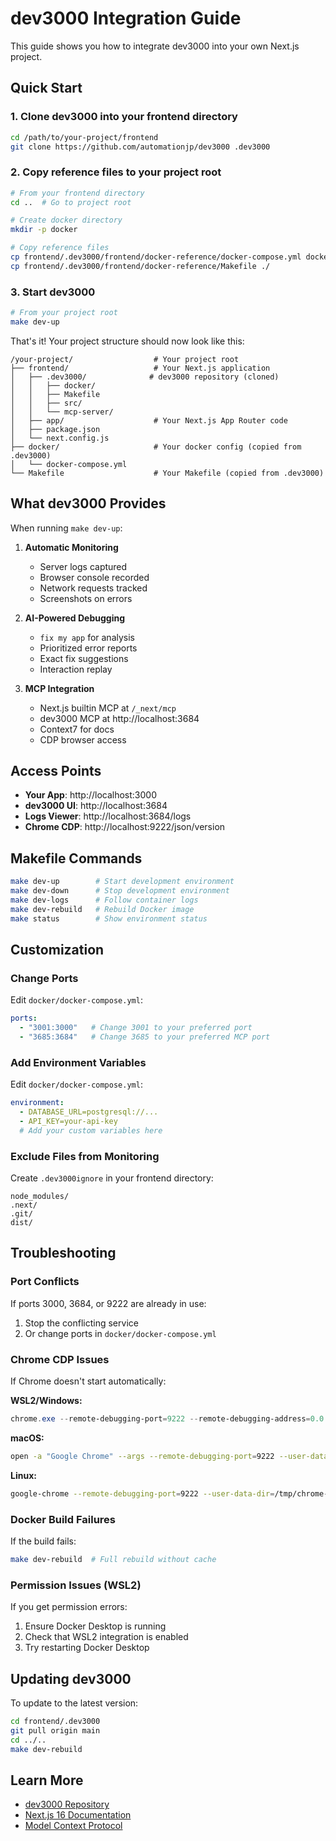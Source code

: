 # dev3000 Integration Guide

This guide shows you how to integrate dev3000 into your own Next.js project.

## Quick Start

### 1. Clone dev3000 into your frontend directory

```bash
cd /path/to/your-project/frontend
git clone https://github.com/automationjp/dev3000 .dev3000
```

### 2. Copy reference files to your project root

```bash
# From your frontend directory
cd ..  # Go to project root

# Create docker directory
mkdir -p docker

# Copy reference files
cp frontend/.dev3000/frontend/docker-reference/docker-compose.yml docker/
cp frontend/.dev3000/frontend/docker-reference/Makefile ./
```

### 3. Start dev3000

```bash
# From your project root
make dev-up
```

That's it! Your project structure should now look like this:

```
/your-project/                  # Your project root
├── frontend/                   # Your Next.js application
│   ├── .dev3000/              # dev3000 repository (cloned)
│   │   ├── docker/
│   │   ├── Makefile
│   │   ├── src/
│   │   └── mcp-server/
│   ├── app/                    # Your Next.js App Router code
│   ├── package.json
│   └── next.config.js
├── docker/                     # Your docker config (copied from .dev3000)
│   └── docker-compose.yml
└── Makefile                    # Your Makefile (copied from .dev3000)
```

## What dev3000 Provides

When running `make dev-up`:

1. **Automatic Monitoring**
   - Server logs captured
   - Browser console recorded
   - Network requests tracked
   - Screenshots on errors

2. **AI-Powered Debugging**
   - `fix my app` for analysis
   - Prioritized error reports
   - Exact fix suggestions
   - Interaction replay

3. **MCP Integration**
   - Next.js builtin MCP at `/_next/mcp`
   - dev3000 MCP at http://localhost:3684
   - Context7 for docs
   - CDP browser access

## Access Points

- **Your App**: http://localhost:3000
- **dev3000 UI**: http://localhost:3684
- **Logs Viewer**: http://localhost:3684/logs
- **Chrome CDP**: http://localhost:9222/json/version

## Makefile Commands

```bash
make dev-up        # Start development environment
make dev-down      # Stop development environment
make dev-logs      # Follow container logs
make dev-rebuild   # Rebuild Docker image
make status        # Show environment status
```

## Customization

### Change Ports

Edit `docker/docker-compose.yml`:

```yaml
ports:
  - "3001:3000"   # Change 3001 to your preferred port
  - "3685:3684"   # Change 3685 to your preferred MCP port
```

### Add Environment Variables

Edit `docker/docker-compose.yml`:

```yaml
environment:
  - DATABASE_URL=postgresql://...
  - API_KEY=your-api-key
  # Add your custom variables here
```

### Exclude Files from Monitoring

Create `.dev3000ignore` in your frontend directory:

```
node_modules/
.next/
.git/
dist/
```

## Troubleshooting

### Port Conflicts

If ports 3000, 3684, or 9222 are already in use:

1. Stop the conflicting service
2. Or change ports in `docker/docker-compose.yml`

### Chrome CDP Issues

If Chrome doesn't start automatically:

**WSL2/Windows:**
```powershell
chrome.exe --remote-debugging-port=9222 --remote-debugging-address=0.0.0.0 --user-data-dir=C:\temp\chrome-dev-profile http://localhost:3000
```

**macOS:**
```bash
open -a "Google Chrome" --args --remote-debugging-port=9222 --user-data-dir=/tmp/chrome-dev-profile http://localhost:3000
```

**Linux:**
```bash
google-chrome --remote-debugging-port=9222 --user-data-dir=/tmp/chrome-dev-profile http://localhost:3000
```

### Docker Build Failures

If the build fails:

```bash
make dev-rebuild  # Full rebuild without cache
```

### Permission Issues (WSL2)

If you get permission errors:

1. Ensure Docker Desktop is running
2. Check that WSL2 integration is enabled
3. Try restarting Docker Desktop

## Updating dev3000

To update to the latest version:

```bash
cd frontend/.dev3000
git pull origin main
cd ../..
make dev-rebuild
```

## Learn More

- [dev3000 Repository](https://github.com/automationjp/dev3000)
- [Next.js 16 Documentation](https://nextjs.org/docs)
- [Model Context Protocol](https://modelcontextprotocol.io/)
